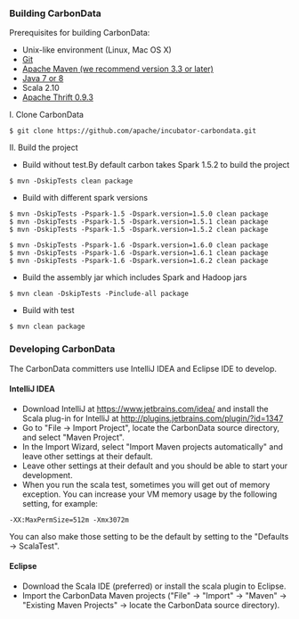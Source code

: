 ### Building CarbonData
Prerequisites for building CarbonData:
* Unix-like environment (Linux, Mac OS X)
* [Git](https://git-scm.com/book/en/v2/Getting-Started-Installing-Git)
* [Apache Maven (we recommend version 3.3 or later)](https://maven.apache.org/download.cgi)
* [Java 7 or 8](http://www.oracle.com/technetwork/java/javase/downloads/index.html)
* Scala 2.10
* [Apache Thrift 0.9.3](https://thrift.apache.org/download)

I. Clone CarbonData
```
$ git clone https://github.com/apache/incubator-carbondata.git
```
II. Build the project 
* Build without test.By default carbon takes Spark 1.5.2 to build the project
```
$ mvn -DskipTests clean package 
```
* Build with different spark versions
```
$ mvn -DskipTests -Pspark-1.5 -Dspark.version=1.5.0 clean package
$ mvn -DskipTests -Pspark-1.5 -Dspark.version=1.5.1 clean package
$ mvn -DskipTests -Pspark-1.5 -Dspark.version=1.5.2 clean package
 
$ mvn -DskipTests -Pspark-1.6 -Dspark.version=1.6.0 clean package
$ mvn -DskipTests -Pspark-1.6 -Dspark.version=1.6.1 clean package
$ mvn -DskipTests -Pspark-1.6 -Dspark.version=1.6.2 clean package
```
* Build the assembly jar which includes Spark and Hadoop jars
```
$ mvn clean -DskipTests -Pinclude-all package
```
* Build with test
```
$ mvn clean package
```

### Developing CarbonData
The CarbonData committers use IntelliJ IDEA and Eclipse IDE to develop.

#### IntelliJ IDEA
* Download IntelliJ at https://www.jetbrains.com/idea/ and install the Scala plug-in for IntelliJ at http://plugins.jetbrains.com/plugin/?id=1347
* Go to "File -> Import Project", locate the CarbonData source directory, and select "Maven Project".
* In the Import Wizard, select "Import Maven projects automatically" and leave other settings at their default. 
* Leave other settings at their default and you should be able to start your development.
* When you run the scala test, sometimes you will get out of memory exception. You can increase your VM memory usage by the following setting, for example:
```
-XX:MaxPermSize=512m -Xmx3072m
```
You can also make those setting to be the default by setting to the "Defaults -> ScalaTest".

#### Eclipse
* Download the Scala IDE (preferred) or install the scala plugin to Eclipse.
* Import the CarbonData Maven projects ("File" -> "Import" -> "Maven" -> "Existing Maven Projects" -> locate the CarbonData source directory).
